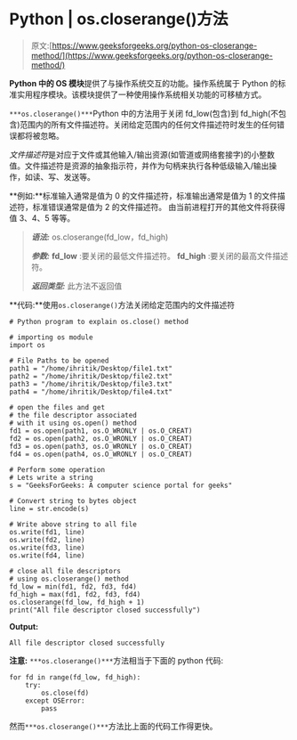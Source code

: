# Python | os.closerange()方法

> 原文:[https://www.geeksforgeeks.org/python-os-closerange-method/](https://www.geeksforgeeks.org/python-os-closerange-method/)

**Python 中的 OS 模块**提供了与操作系统交互的功能。操作系统属于 Python 的标准实用程序模块。该模块提供了一种使用操作系统相关功能的可移植方式。

`***os.closerange()***`Python 中的方法用于关闭 fd_low(包含)到 fd_high(不包含)范围内的所有文件描述符。关闭给定范围内的任何文件描述符时发生的任何错误都将被忽略。

*文件描述符*是对应于文件或其他输入/输出资源(如管道或网络套接字)的小整数值。文件描述符是资源的抽象指示符，并作为句柄来执行各种低级输入/输出操作，如读、写、发送等。

**例如:**标准输入通常是值为 0 的文件描述符，标准输出通常是值为 1 的文件描述符，标准错误通常是值为 2 的文件描述符。
由当前进程打开的其他文件将获得值 3、4、5 等等。

> ***语法:*** os.closerange(fd_low，fd_high)
> 
> ***参数:***
> **fd_low** :要关闭的最低文件描述符。
> **fd_high** :要关闭的最高文件描述符。
> 
> ***返回类型:*** 此方法不返回值

**代码:**使用`os.closerange()`方法关闭给定范围内的文件描述符

```
# Python program to explain os.close() method 

# importing os module 
import os

# File Paths to be opened
path1 = "/home/ihritik/Desktop/file1.txt"
path2 = "/home/ihritik/Desktop/file2.txt"
path3 = "/home/ihritik/Desktop/file3.txt"
path4 = "/home/ihritik/Desktop/file4.txt"

# open the files and get
# the file descriptor associated
# with it using os.open() method
fd1 = os.open(path1, os.O_WRONLY | os.O_CREAT)
fd2 = os.open(path2, os.O_WRONLY | os.O_CREAT)
fd3 = os.open(path3, os.O_WRONLY | os.O_CREAT)
fd4 = os.open(path4, os.O_WRONLY | os.O_CREAT)

# Perform some operation
# Lets write a string
s = "GeeksForGeeks: A computer science portal for geeks"

# Convert string to bytes object
line = str.encode(s)

# Write above string to all file
os.write(fd1, line)
os.write(fd2, line)
os.write(fd3, line)
os.write(fd4, line)

# close all file descriptors
# using os.closerange() method
fd_low = min(fd1, fd2, fd3, fd4)
fd_high = max(fd1, fd2, fd3, fd4)
os.closerange(fd_low, fd_high + 1)
print("All file descriptor closed successfully")
```

**Output:**

```
All file descriptor closed successfully

```

**注意:** `***os.closerange()***`方法相当于下面的 python 代码:

```
for fd in range(fd_low, fd_high):
    try:
        os.close(fd)
    except OSError:
        pass
```

然而`***os.closerange()***`方法比上面的代码工作得更快。